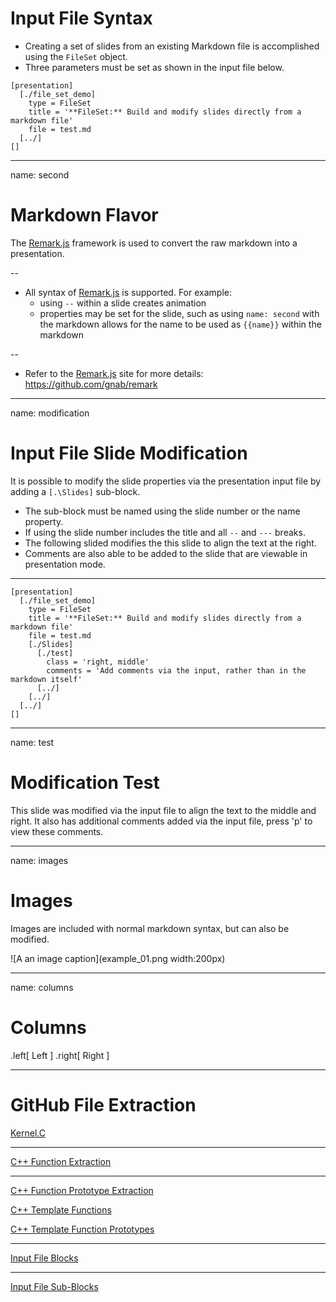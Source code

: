 # Input File Syntax
* Creating a set of slides from an existing Markdown file is accomplished using the `FileSet` object.
* Three parameters must be set as shown in the input file below.

```text
[presentation]
  [./file_set_demo]
    type = FileSet
    title = '**FileSet:** Build and modify slides directly from a markdown file'
    file = test.md
  [../]
[]
```


---
name: second

# Markdown Flavor
The [Remark.js](http://remarkjs.com) framework is used to convert the raw markdown into a presentation.

--
* All syntax of [Remark.js](http://remarkjs.com) is supported. For example:
  - using `--` within a slide creates animation
  - properties may be set for the slide, such as using `name: second` with the markdown allows for the
    name to be used as `{{name}}` within the markdown

--
* Refer to the [Remark.js](http://remarkjs.com) site for more details: https://github.com/gnab/remark

---
name: modification
# Input File Slide Modification
It is possible to modify the slide properties via the presentation input file by adding a `[.\Slides]` sub-block.
* The sub-block must be named using the slide number or the name property.
* If using the slide number includes the title and all  `--` and `---` breaks.
* The following slided modifies the this slide to align the text at the right.
* Comments are also able to be added to the slide that are viewable in presentation mode.

---
```text
[presentation]
  [./file_set_demo]
    type = FileSet
    title = '**FileSet:** Build and modify slides directly from a markdown file'
    file = test.md
    [./Slides]
      [./test]
        class = 'right, middle'
        comments = 'Add comments via the input, rather than in the markdown itself'
      [../]
    [../]
  [../]
[]
```

---
name: test
# Modification Test
This slide was modified via the input file to align the text to the middle and right. It also has
additional comments added via the input file, press 'p' to view these comments.

---
name: images
# Images
Images are included with normal markdown syntax, but can also be modified.

![A an image caption](example_01.png width:200px)

---
name: columns
# Columns
.left[
Left
]
.right[
Right
]

---
# GitHub File Extraction

[Kernel.C](https://github.com/idaholab/moose/blob/devel/framework/src/kernels/Kernel.C)

---

[C++ Function Extraction](https://github.com/idaholab/moose/blob/devel/framework/src/kernels/Kernel.C#computeResidual)

---

[C++ Function Prototype Extraction](https://github.com/idaholab/moose/blob/devel/framework/include/kernels/Kernel.h#computeOffDiagJacobian)

[C++ Template Functions](https://github.com/idaholab/moose/blob/devel/framework/include/materials/Material.h#Material::getMaterialProperty)

[C++ Template Function Prototypes](https://github.com/idaholab/moose/blob/devel/framework/include/materials/Material.h#getMaterialProperty)

---

[Input File Blocks](https://github.com/idaholab/moose/blob/devel/test/tests/adaptivity/initial_adapt/initial_adapt.i#Kernels)

---

[Input File Sub-Blocks](https://github.com/idaholab/moose/blob/devel/test/tests/adaptivity/initial_marker/initial_marker.i#Markers)
